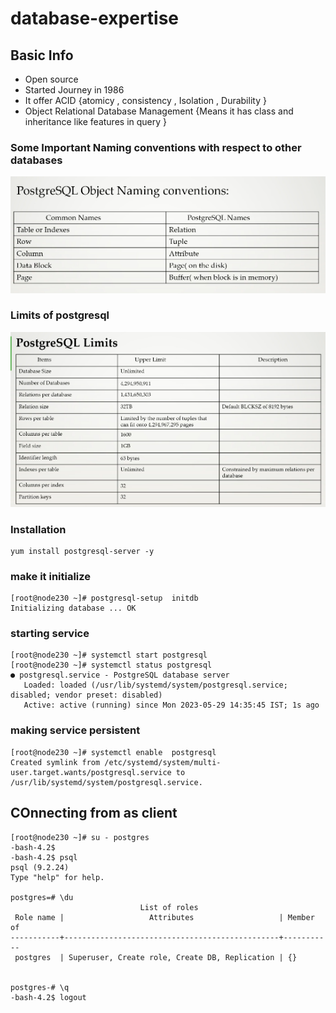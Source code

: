 # database-expertise

## Basic Info 

<ul>
      <li> Open source </li>
      <li> Started Journey in 1986 </li>
       <li> It offer ACID {atomicy , consistency , Isolation , Durability } </li>
      <li> Object Relational Database Management {Means it has class and inheritance like features in query } </li>
       
</ul>

### Some Important Naming conventions with respect to other databases 

<img src="dbn.png">

### Limits of postgresql 

<img src="limits.png">

### Installation 

```
yum install postgresql-server -y
```

### make it initialize 

```
[root@node230 ~]# postgresql-setup  initdb
Initializing database ... OK
```

### starting service 

```
[root@node230 ~]# systemctl start postgresql
[root@node230 ~]# systemctl status postgresql
● postgresql.service - PostgreSQL database server
   Loaded: loaded (/usr/lib/systemd/system/postgresql.service; disabled; vendor preset: disabled)
   Active: active (running) since Mon 2023-05-29 14:35:45 IST; 1s ago
```

### making service persistent 

```
[root@node230 ~]# systemctl enable  postgresql
Created symlink from /etc/systemd/system/multi-user.target.wants/postgresql.service to /usr/lib/systemd/system/postgresql.service.
```

## COnnecting from as client 

```
[root@node230 ~]# su - postgres 
-bash-4.2$ 
-bash-4.2$ psql 
psql (9.2.24)
Type "help" for help.

postgres=# \du
                             List of roles
 Role name |                   Attributes                   | Member of 
-----------+------------------------------------------------+-----------
 postgres  | Superuser, Create role, Create DB, Replication | {}


postgres-# \q
-bash-4.2$ logout
```
